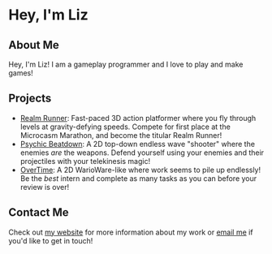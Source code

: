 # Hey, I'm Liz
## About Me
Hey, I'm Liz! I am a gameplay programmer and I love to play and make games!

## Projects
- [Realm Runner](https://store.steampowered.com/app/3658800/Realm_Runner/): Fast-paced 3D action platformer where you fly through levels at gravity-defying speeds. Compete for first place at the Microcasm Marathon, and become the titular Realm Runner!
- [Psychic Beatdown](https://github.com/roiiLiz/PsychicBeatdown): A 2D top-down endless wave "shooter" where the enemies *are* the weapons. Defend yourself using your enemies and their projectiles with your telekinesis magic!
- [OverTime](https://lizroii.itch.io/overtime): A 2D WarioWare-like where work seems to pile up endlessly! Be the *best* intern and complete as many tasks as you can before your review is over!

## Contact Me
Check out [my website](https://roiiliz.github.io) for more information about my work or [email me](mailto:hunterj32819@gmail.com) if you'd like to get in touch!

<!--
**roiiLiz/roiiLiz** is a ✨ _special_ ✨ repository because its `README.md` (this file) appears on your GitHub profile.

Here are some ideas to get you started:

- 🔭 I’m currently working on ...
- 🌱 I’m currently learning ...
- 👯 I’m looking to collaborate on ...
- 🤔 I’m looking for help with ...
- 💬 Ask me about ...
- 📫 How to reach me: ...
- 😄 Pronouns: ...
- ⚡ Fun fact: ...
-->
